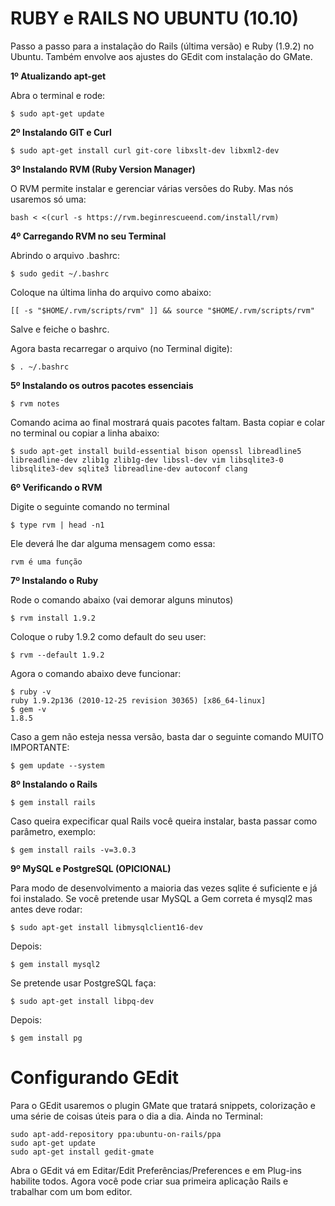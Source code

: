 RUBY e RAILS NO UBUNTU (10.10)
===

Passo a passo para a instalação do Rails (última versão) e Ruby (1.9.2) no Ubuntu. Também envolve aos ajustes do GEdit com instalação do GMate.

**1º Atualizando apt-get**

Abra o terminal e rode:

    $ sudo apt-get update

**2º Instalando GIT e Curl**
    
    $ sudo apt-get install curl git-core libxslt-dev libxml2-dev
    
**3º Instalando RVM (Ruby Version Manager)**

O RVM permite instalar e gerenciar várias versões do Ruby. Mas nós usaremos só uma:

    bash < <(curl -s https://rvm.beginrescueend.com/install/rvm)

**4º Carregando RVM no seu Terminal**

Abrindo o arquivo .bashrc:

    $ sudo gedit ~/.bashrc

Coloque na última linha do arquivo como abaixo:

    [[ -s "$HOME/.rvm/scripts/rvm" ]] && source "$HOME/.rvm/scripts/rvm"

Salve e feiche o bashrc.

Agora basta recarregar o arquivo (no Terminal digite):

    $ . ~/.bashrc
    
**5º Instalando os outros pacotes essenciais**

    $ rvm notes
    
Comando acima ao final mostrará quais pacotes faltam. Basta copiar e colar no terminal ou copiar a linha abaixo:

    $ sudo apt-get install build-essential bison openssl libreadline5 libreadline-dev zlib1g zlib1g-dev libssl-dev vim libsqlite3-0 libsqlite3-dev sqlite3 libreadline-dev autoconf clang
    
**6º Verificando o RVM**

Digite o seguinte comando no terminal

    $ type rvm | head -n1

Ele deverá lhe dar alguma mensagem como essa:

    rvm é uma função

**7º Instalando o Ruby**

Rode o comando abaixo (vai demorar alguns minutos)

    $ rvm install 1.9.2
    
Coloque o ruby 1.9.2 como default do seu user:

    $ rvm --default 1.9.2
    
Agora o comando abaixo deve funcionar:

    $ ruby -v
    ruby 1.9.2p136 (2010-12-25 revision 30365) [x86_64-linux]
    $ gem -v
    1.8.5

Caso a gem não esteja nessa versão, basta dar o seguinte comando MUITO IMPORTANTE:

    $ gem update --system
    
**8º Instalando o Rails**

    $ gem install rails
    
Caso queira expecificar qual Rails você queira instalar, basta passar como parâmetro, exemplo:

    $ gem install rails -v=3.0.3
 
**9º MySQL e PostgreSQL (OPICIONAL)**

Para modo de desenvolvimento a maioria das vezes sqlite é suficiente e já foi instalado. Se você pretende usar MySQL a Gem correta é mysql2 mas antes deve rodar:

    $ sudo apt-get install libmysqlclient16-dev 

Depois:

    $ gem install mysql2
    
Se pretende usar PostgreSQL faça:

    $ sudo apt-get install libpq-dev 

Depois:

    $ gem install pg
    
    
Configurando GEdit
===

Para o GEdit usaremos o plugin GMate que tratará snippets, colorização e uma série de coisas úteis para o dia a dia. Ainda no Terminal:

    sudo apt-add-repository ppa:ubuntu-on-rails/ppa
    sudo apt-get update
    sudo apt-get install gedit-gmate
    
Abra o GEdit vá em Editar/Edit Preferências/Preferences e em Plug-ins habilite todos. Agora você pode criar sua primeira aplicação Rails e trabalhar com um bom editor.

